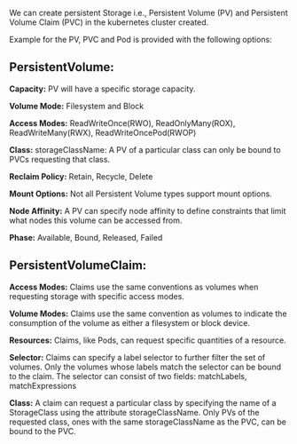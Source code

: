 We can create persistent Storage i.e., Persistent Volume (PV) and Persistent Volume Claim (PVC) in the kubernetes cluster created.

Example for the PV, PVC and Pod is provided with the following options:

## PersistentVolume:
**Capacity:** PV will have a specific storage capacity.

**Volume Mode:** Filesystem and Block

**Access Modes:** ReadWriteOnce(RWO), ReadOnlyMany(ROX), ReadWriteMany(RWX), ReadWriteOncePod(RWOP)

**Class:** storageClassName: A PV of a particular class can only be bound to PVCs requesting that class. 

**Reclaim Policy:** Retain, Recycle, Delete

**Mount Options:** Not all Persistent Volume types support mount options.

**Node Affinity:** A PV can specify node affinity to define constraints that limit what nodes this volume can be accessed from.

**Phase:** Available, Bound, Released, Failed

 
## PersistentVolumeClaim:
**Access Modes:** Claims use the same conventions as volumes when requesting storage with specific access modes.

**Volume Modes:** Claims use the same convention as volumes to indicate the consumption of the volume as either a filesystem or block device.

**Resources:** Claims, like Pods, can request specific quantities of a resource.

**Selector:** Claims can specify a label selector to further filter the set of volumes. Only the volumes whose labels match the selector can be bound to the claim. The selector can consist of two fields: matchLabels, matchExpressions

**Class:** A claim can request a particular class by specifying the name of a StorageClass using the attribute storageClassName. Only PVs of the requested class, ones with the same storageClassName as the PVC, can be bound to the PVC.
